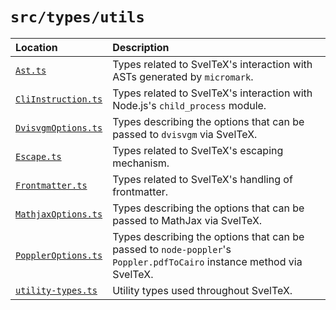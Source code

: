 # `src/types/utils`

| Location | Description |
|:---|:---|
| [`Ast.ts`](Ast.ts) | Types related to SvelTeX's interaction with ASTs generated by `micromark`. |
| [`CliInstruction.ts`](CliInstruction.ts) | Types related to SvelTeX's interaction with Node.js's `child_process` module. |
| [`DvisvgmOptions.ts`](DvisvgmOptions.ts) | Types describing the options that can be passed to `dvisvgm` via SvelTeX. |
| [`Escape.ts`](Escape.ts) | Types related to SvelTeX's escaping mechanism. |
| [`Frontmatter.ts`](Frontmatter.ts) | Types related to SvelTeX's handling of frontmatter. |
| [`MathjaxOptions.ts`](MathjaxOptions.ts) | Types describing the options that can be passed to MathJax via SvelTeX. |
| [`PopplerOptions.ts`](PopplerOptions.ts) | Types describing the options that can be passed to `node-poppler`'s `Poppler.pdfToCairo` instance method via SvelTeX. |
| [`utility-types.ts`](utility-types.ts) | Utility types used throughout SvelTeX. |
